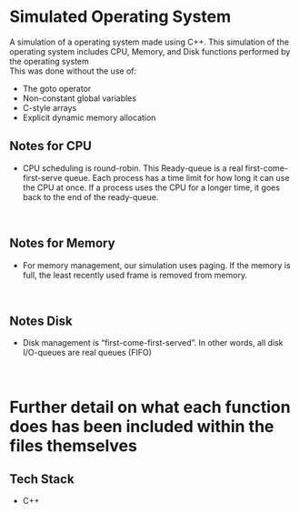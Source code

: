 # Simulated Operating System
A simulation of a operating system made using C++. This simulation of the operating system includes CPU, Memory, and Disk functions performed by the operating system <br>
This was done without the use of:
- The goto operator
- Non-constant global variables
- C-style arrays
- Explicit dynamic memory allocation


## Notes for CPU
- CPU scheduling is round-robin. This Ready-queue is a real first-come-first-serve queue. Each process has a time limit for how long it can use the CPU at once. If a process uses the CPU for a longer time, it goes back to the end of the ready-queue.
<br>

## Notes for Memory
- For memory management, our simulation uses paging. If the memory is full, the least recently used frame is removed from memory.
<br>

## Notes Disk
- Disk management is “first-come-first-served”. In other words, all disk I/O-queues are real queues (FIFO)
<br>

# Further detail on what each function does has been included within the files themselves

## Tech Stack
- C++ 

